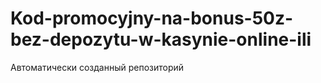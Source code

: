 # Kod-promocyjny-na-bonus-50z-bez-depozytu-w-kasynie-online-ili
Автоматически созданный репозиторий
